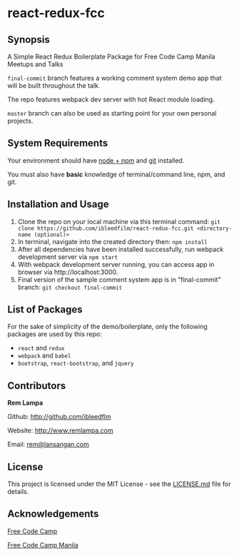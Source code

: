 react-redux-fcc
===============



Synopsis
--------

A Simple React Redux Boilerplate Package for Free Code Camp Manila Meetups and Talks

`final-commit` branch features a working comment system demo app that will be built throughout the talk.

The repo features webpack dev server with hot React module loading.

`master` branch can also be used as starting point for your own personal projects.

System Requirements
-------------------

Your environment should have [node + npm](https://nodejs.org/en/download/) and [git](https://git-scm.com/downloads/) installed.

You must also have **basic** knowledge of terminal/command line, npm, and git.

Installation and Usage
------------

 1. Clone the repo on your local machine via this terminal command: `git clone https://github.com/ibleedfilm/react-redux-fcc.git <directory-name (optional)>`
 2. In terminal, navigate into the created directory then: `npm install`
 3. After all dependencies have been installed successfully, run webpack development server via `npm start`
 4. With webpack development server running, you can access app in browser via http://localhost:3000.
 5. Final version of the sample comment system app is in "final-commit" branch: `git checkout final-commit`

List of Packages
----------------

For the sake of simplicity of the demo/boilerplate, only the following packages are used by this repo:

 - `react` and `redux`
 - `webpack` and `babel`
 - `bootstrap`, `react-bootstrap`, and `jquery`

Contributors
------------

**Rem Lampa**

Github: <http://github.com/ibleedflm>

Website: <http://www.remlampa.com>

Email: <rem@lansangan.com>

License
-------

This project is licensed under the MIT License - see the [LICENSE.md](http://github.com/ibleedfilm/react-redux-fcc/LICENSE.md) file for details.

Acknowledgements
----------------

[Free Code Camp](http://www.freecodecamp.com)

[Free Code Camp Manila](https://www.facebook.com/groups/free.code.camp.manila/)
